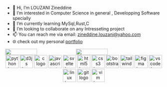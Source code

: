 - 👋 Hi, I’m LOUZANI Zineddine
- 👀 I’m interested in Computer Science in general , Developping Software specially
- 🌱 I’m currently learning MySql,Rust,C
- 💞️ I’m looking to collaborate on any Intresseting project
- 📫 You can reach me via email: zineddine.louzani@yahoo.com
- 🌐 check out my personal [portfolio](louzanizineddine.me)

<!---
louzanizineddine/louzanizineddine is a ✨ special ✨ repository because its `README.md` (this file) appears on your GitHub profile.
You can click the Preview link to take a look at your changes.
--->
<div style="display: flex; flex-direction: row">
  <img width="45%" src="https://github-readme-stats.vercel.app/api?username=louzanizineddine&theme=dracula"/>
  <img width="45%" src="https://github-readme-stats.vercel.app/api/top-langs/?username=louzanizineddine&layout=compact&langs_count=7"/>  
</div>  

<div align="center">
  <img src="https://cdn.jsdelivr.net/gh/devicons/devicon/icons/python/python-original-wordmark.svg" height="42" width="42" alt="python logo"  />
  <img src="https://cdn.jsdelivr.net/gh/devicons/devicon/icons/d3js/d3js-original.svg" height="42" width="42" alt="d3js logo"  />
  <img src="https://cdn.jsdelivr.net/gh/devicons/devicon/icons/c/c-original.svg" height="42" width="42" alt="c logo"  />
  <img src="https://cdn.jsdelivr.net/gh/devicons/devicon/icons/javascript/javascript-original.svg" height="42" width="42" alt="javascript logo"  />
  <img src="https://cdn.jsdelivr.net/gh/devicons/devicon/icons/svelte/svelte-original-wordmark.svg" height="42" width="42" alt="svelte logo"  />
  <img src="https://cdn.jsdelivr.net/gh/devicons/devicon/icons/html5/html5-original.svg" height="42" width="42" alt="html5 logo"  />
  <img src="https://cdn.jsdelivr.net/gh/devicons/devicon/icons/css3/css3-original.svg" height="42" width="42" alt="css3 logo"  />
  <img src="https://cdn.jsdelivr.net/gh/devicons/devicon/icons/bootstrap/bootstrap-plain-wordmark.svg" height="42" width="42" alt="bootstrap logo"  />
  <img src="https://cdn.jsdelivr.net/gh/devicons/devicon/icons/tailwindcss/tailwindcss-original-wordmark.svg" height="42" width="42" alt="tailwindcss logo"  />
  <img src="https://cdn.jsdelivr.net/gh/devicons/devicon/icons/figma/figma-original.svg" height="42" width="42" alt="figma logo"  />
  <img src="https://cdn.jsdelivr.net/gh/devicons/devicon/icons/vscode/vscode-original.svg" height="42" width="42" alt="vscode logo"  />
  <img src="https://cdn.jsdelivr.net/gh/devicons/devicon/icons/linux/linux-original.svg" height="42" width="42" alt="linux logo"  />
  <img src="https://cdn.jsdelivr.net/gh/devicons/devicon/icons/git/git-plain-wordmark.svg" height="42" width="42" alt="git logo"  />
   <img src="https://cdn.jsdelivr.net/gh/devicons/devicon/icons/vim/vim-original.svg" height="42" width="42" alt="vim logo"  />
</div>
